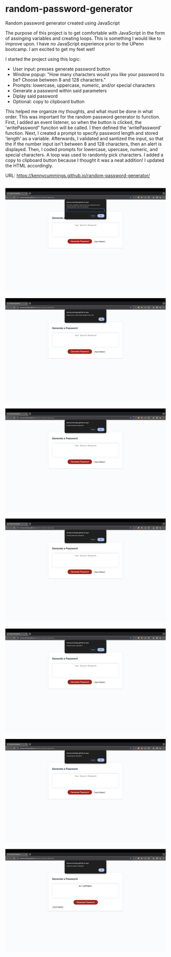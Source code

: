 # random-password-generator
Random password generator created using JavaScript

The purpose of this project is to get comfortable with JavaScript in the form of assinging variables and creating loops. This is something I would like to improve upon. I have no JavaScript experience prior to the UPenn bootcamp. I am excited to get my feet wet!

I started the project using this logic:

<ul>
<li>User input: presses generate password button</li>
<li>Window popup: "How many characters would you like your password to be? Choose between 8 and 128 characters."</li>
<li>Prompts: lowercase, uppercase, numeric, and/or special characters</li>
<li>Generate a password within said parameters</li>
<li>Diplay said password</li>
<li>Optional: copy to clipboard button</li>
</ul>

This helped me organize my thoughts, and what must be done in what order. This was important for the random password generator to function. First, I added an event listener, so when the button is clicked, the 'writePassword" funciton will be called. I then defined the 'writePassword' function. Next, I created a prompt to specify password length and stored 'length' as a variable. Afterwards, I validated and santized the input, so that the if the number input isn't between 8 and 128 characters, then an alert is displayed. Then, I coded prompts for lowercase, upercase, numeric, and special characters. A loop was used to randomly pick characters. I added a copy to clipboard button because I thought it was a neat addition! I updated the HTML accordingly.

URL: https://kennycummings.github.io/random-password-generator/

<br>

<img src="./images/random-password-generator-home.png" alt="Home Page">

<br>
<br>

<img src="./images/random-password-generator-home-2.png" alt="Home Page 2">

<br>
<br>

<img src="./images/random-password-generator-lowercase.png" alt="Lowercase prompt">

<br>
<br>

<img src="./images/random-password-generator-uppercase.png" alt="Lowercase prompt">

<br>
<br>

<img src="./images/random-password-generator-numeric.png" alt="Numeric prompt">

<br>
<br>

<img src="./images/random-password-generator-special.png" alt="Special prompt">

<br>
<br>

<img src="./images/random-password-generator-copytoclipboard.png" alt="Copy to clipboard function">
